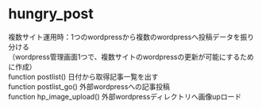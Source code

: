 # hungry_post
複数サイト運用時：1つのwordpressから複数のwordpressへ投稿データを振り分ける<br>
（wordpress管理画面1つで、複数サイトのwordpressの更新が可能にするために作成）<br>
function postlist() 日付から取得記事一覧を出す<br>
function postlist_go() 外部wordpressへの記事投稿<br>
function hp_image_upload() 外部wordpressディレクトリへ画像upロード



